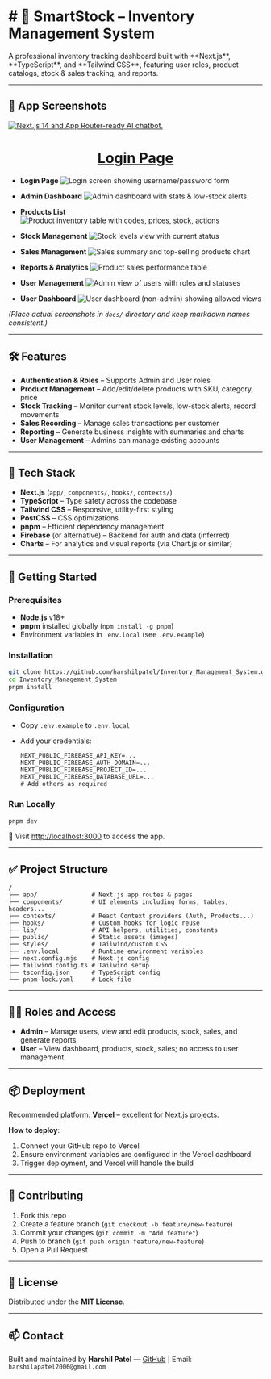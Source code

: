 <h1># 🧠 SmartStock – Inventory Management System
</h1>
A professional inventory tracking dashboard built with **Next.js**, **TypeScript**, and **Tailwind CSS**, featuring user roles, product catalogs, stock & sales tracking, and reports.

---

## 📸 App Screenshots
<a href="./Internship/appifly/1.png">
  <img alt="Next.js 14 and App Router-ready AI chatbot." src="app/(chat)/opengraph-image.png">
  <h1 align="center">Login Page</h1>
</a>



* **Login Page**
  ![Login screen showing username/password form](./Desktop/Internship/appifly/1.png)

* **Admin Dashboard**
  ![Admin dashboard with stats & low-stock alerts](./docs/dashboard_admin.png)

* **Products List**
  ![Product inventory table with codes, prices, stock, actions](./docs/products.png)

* **Stock Management**
  ![Stock levels view with current status](./docs/stock.png)

* **Sales Management**
  ![Sales summary and top-selling products chart](./docs/sales.png)

* **Reports & Analytics**
  ![Product sales performance table](./docs/reports.png)

* **User Management**
  ![Admin view of users with roles and statuses](./docs/users.png)

* **User Dashboard**
  ![User dashboard (non-admin) showing allowed views](./docs/dashboard_user.png)

*(Place actual screenshots in `docs/` directory and keep markdown names consistent.)*

---

## 🛠️ Features

* **Authentication & Roles** – Supports Admin and User roles
* **Product Management** – Add/edit/delete products with SKU, category, price
* **Stock Tracking** – Monitor current stock levels, low-stock alerts, record movements
* **Sales Recording** – Manage sales transactions per customer
* **Reporting** – Generate business insights with summaries and charts
* **User Management** – Admins can manage existing accounts

---

## 📁 Tech Stack

* **Next.js** (`app/`, `components/`, `hooks/`, `contexts/`)
* **TypeScript** – Type safety across the codebase
* **Tailwind CSS** – Responsive, utility-first styling
* **PostCSS** – CSS optimizations
* **pnpm** – Efficient dependency management
* **Firebase** (or alternative) – Backend for auth and data (inferred)
* **Charts** – For analytics and visual reports (via Chart.js or similar)

---

## 🚀 Getting Started

### Prerequisites

* **Node.js** v18+
* **pnpm** installed globally (`npm install -g pnpm`)
* Environment variables in `.env.local` (see `.env.example`)

### Installation

```bash
git clone https://github.com/harshilpatel/Inventory_Management_System.git
cd Inventory_Management_System
pnpm install
```

### Configuration

* Copy `.env.example` to `.env.local`
* Add your credentials:

  ```
  NEXT_PUBLIC_FIREBASE_API_KEY=...
  NEXT_PUBLIC_FIREBASE_AUTH_DOMAIN=...
  NEXT_PUBLIC_FIREBASE_PROJECT_ID=...
  NEXT_PUBLIC_FIREBASE_DATABASE_URL=...
  # Add others as required
  ```

### Run Locally

```bash
pnpm dev
```

🎉 Visit [http://localhost:3000](http://localhost:3000) to access the app.

---

## ✅ Project Structure

```
/
├── app/               # Next.js app routes & pages
├── components/        # UI elements including forms, tables, headers...
├── contexts/          # React Context providers (Auth, Products...)
├── hooks/             # Custom hooks for logic reuse
├── lib/               # API helpers, utilities, constants
├── public/            # Static assets (images)
├── styles/            # Tailwind/custom CSS
├── .env.local         # Runtime environment variables
├── next.config.mjs    # Next.js config
├── tailwind.config.ts # Tailwind setup
├── tsconfig.json      # TypeScript config
└── pnpm-lock.yaml     # Lock file
```

---

## 🧑‍💼 Roles and Access

* **Admin** – Manage users, view and edit products, stock, sales, and generate reports
* **User** – View dashboard, products, stock, sales; no access to user management

---

## 📦 Deployment

Recommended platform: [**Vercel**](https://vercel.com/) – excellent for Next.js projects.

**How to deploy**:

1. Connect your GitHub repo to Vercel
2. Ensure environment variables are configured in the Vercel dashboard
3. Trigger deployment, and Vercel will handle the build

---

## 🔧 Contributing

1. Fork this repo
2. Create a feature branch (`git checkout -b feature/new-feature`)
3. Commit your changes (`git commit -m "Add feature"`)
4. Push to branch (`git push origin feature/new-feature`)
5. Open a Pull Request

---

## 📄 License

Distributed under the **MIT License**.

---

## 📫 Contact

Built and maintained by **Harshil Patel** — [GitHub](https://github.com/Harshilpatel0456) | Email: `harshilapatel2006@gmail.com`

